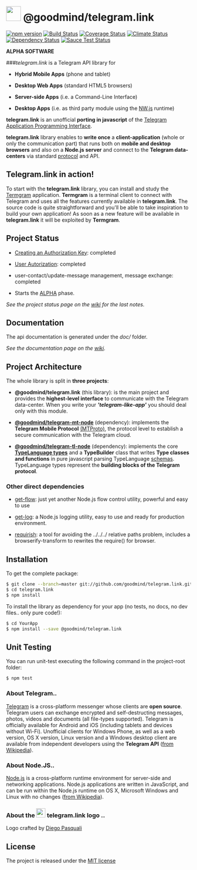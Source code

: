 
# <img src="./telegram.link.png" width="40"/> @goodmind/telegram.link 
[![npm version][npm-image]][npm-url] [![Build Status][travis-image]][travis-url] [![Coverage Status][coverage-image]][coverage-url] [![Climate Status][climate-image]][climate-url] [![Dependency Status][gemnasium-image]][gemnasium-url]
[![Sauce Test Status][sauce-image]][sauce-url]


**ALPHA SOFTWARE**

###_telegram.link_ is a Telegram API library for

- **Hybrid Mobile Apps** (phone and tablet)

- **Desktop Web Apps** (standard HTML5 browsers)

- **Server-side Apps**  (i.e. a Command-Line Interface) 

- **Desktop Apps**  (i.e. as third party module using the [NW.js](https://github.com/nwjs/nw.js) runtime) 

**telegram.link** is an unofficial **porting in javascript** of the [Telegram Application Programming Interface](https://core.telegram.org/api).
 
**telegram.link** library enables to **write once**  a **client-application** (whole or only the communication part) that
runs both on **mobile and desktop browsers** and also on a **Node.js server**  and connect to the **Telegram data-centers**
via standard [protocol](https://core.telegram.org/mtproto) and API.


## Telegram.link in action! 

To start with the **telegram.link** library, you can install and study the [Termgram](http://termgram.me) application.
**Termgram** is a terminal client to connect with Telegram and uses all the features currently available in **telegram.link**.
The source code is quite straightforward and you'll be able to take inspiration to build your own application!
As soon as a new feature will be available in **telegram.link** it will be exploited by **Termgram**. 


## Project Status


- [Creating an Authorization Key](https://core.telegram.org/mtproto/auth_key): completed

- [User Autorization](https://core.telegram.org/api/auth): completed

- user-contact/update-message management, message exchange: completed

- Starts the [ALPHA](https://en.wikipedia.org/wiki/Software_release_life_cycle#Alpha) phase.

_See the project status page on the [wiki](https://github.com/enricostara/telegram.link/wiki/Project-Status) for the last notes._



## Documentation

The api documentation is generated under the _doc/_ folder.

_See the documentation page on the [wiki](https://github.com/enricostara/telegram.link/wiki/Docs)._


## Project Architecture

The whole library is split in **three projects**:
  
- **@goodmind/telegram.link** (this library): is the main project and provides the **highest-level interface** to communicate with the Telegram data-center. 
When you write your **_'telegram-like-app'_** you should deal only with this module.

- [**@goodmind/telegram-mt-node**](https://github.com/goodmind/telegram-mt-node) (dependency): implements the **Telegram Mobile Protocol** [(MTProto)](https://core.telegram.org/mtproto),
the protocol level to establish a secure communication with the Telegram cloud.

- [**@goodmind/telegram-tl-node**](https://github.com/goodmind/telegram-tl-node) (dependency): implements the core [**TypeLanguage types**](https://core.telegram.org/mtproto/TL) and 
a **TypeBuilder** class that writes **Type classes and functions** in pure javascript parsing TypeLanguage [schemas](https://core.telegram.org/schema). 
TypeLanguage types represent the **building blocks of the Telegram protocol**.


### Other direct dependencies

- [get-flow](https://github.com/enricostara/get-flow): just yet another Node.js flow control utility, powerful and easy to use

- [get-log](https://github.com/enricostara/get-log): a Node.js logging utility, easy to use and ready for production environment.

- [requirish](https://github.com/enricostara/requirish): a tool for avoiding the ../../../ relative paths problem, includes a
browserify-transform to rewrites the require() for browser.


## Installation

To get the complete package:
```bash
$ git clone --branch=master git://github.com/goodmind/telegram.link.git
$ cd telegram.link
$ npm install
```

To install the library as dependency for your app (no tests, no docs, no dev files.. only pure code!):
```bash
$ cd YourApp
$ npm install --save @goodmind/telegram.link
```


## Unit Testing 

You can run unit-test executing the following command in the project-root folder:
```bash
$ npm test
```


### About Telegram.. 

[Telegram](http://www.telegram.org ) is a cross-platform messenger whose clients are **open source**. 
Telegram users can exchange encrypted and self-destructing messages, photos, videos and documents (all file-types supported). 
Telegram is officially available for Android and iOS (including tablets and devices without Wi-Fi). 
Unofficial clients for Windows Phone, as well as a web version, OS X version, Linux version and a Windows desktop client 
are available from independent developers using the **Telegram API**
([from Wikipedia](http://en.wikipedia.org/wiki/Telegram_\(software\))).

### About Node.JS..

[Node.js](http://nodejs.org) is a cross-platform runtime environment for server-side and networking applications. 
Node.js applications are written in JavaScript, and can be run within the Node.js runtime on OS X, Microsoft Windows and 
Linux with no changes ([from Wikipedia](http://en.wikipedia.org/wiki/Node.js)).

### About the  <img src="./telegram.link.png" width="25"/> telegram.link logo  ..

Logo crafted by [Diego Pasquali](http://dribbble.com/diegopq)


## License

The project is released under the [MIT license](./LICENSE) 


[npm-url]: https://www.npmjs.org/package/telegram.link
[npm-image]: https://badge.fury.io/js/telegram.link.svg

[travis-url]: https://travis-ci.org/enricostara/telegram.link
[travis-image]: https://travis-ci.org/enricostara/telegram.link.svg?branch=master

[climate-url]: https://codeclimate.com/github/enricostara/telegram.link
[climate-image]: https://codeclimate.com/github/enricostara/telegram.link/badges/gpa.svg

[coverage-url]: https://coveralls.io/r/enricostara/telegram.link?branch=master
[coverage-image]: https://img.shields.io/coveralls/enricostara/telegram.link.svg

[gemnasium-url]: https://gemnasium.com/enricostara/telegram.link
[gemnasium-image]: https://gemnasium.com/enricostara/telegram.link.svg

[sauce-url]: https://saucelabs.com/u/enricostara
[sauce-image]: https://saucelabs.com/browser-matrix/enricostara.svg
